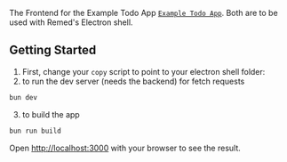 The Frontend for the Example Todo App [`Example Todo App`](https://github.com/abdoufma/todo_app).
Both are to be used with Remed's Electron shell.

## Getting Started

1. First, change your `copy` script to point to your electron shell folder:
2. to run the dev server (needs the backend) for fetch requests
```bash
bun dev
```

3. to build the app
```bash
bun run build
```

Open [http://localhost:3000](http://localhost:3000) with your browser to see the result.